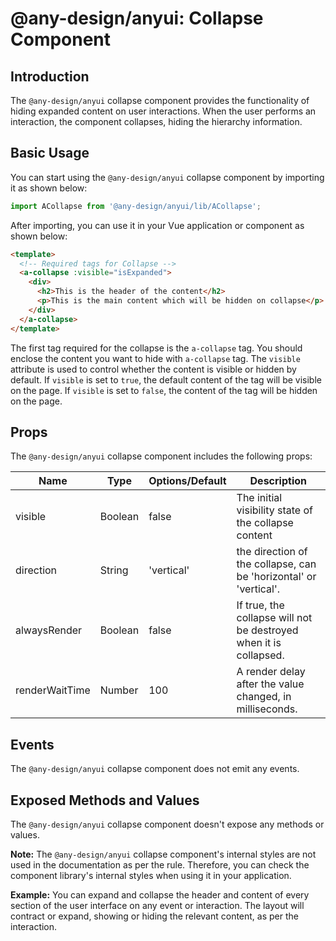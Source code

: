 # @any-design/anyui: Collapse Component

## Introduction

The `@any-design/anyui` collapse component provides the functionality of hiding expanded content on user interactions. When the user performs an interaction, the component collapses, hiding the hierarchy information. 

## Basic Usage

You can start using the `@any-design/anyui` collapse component by importing it as shown below:

```javascript
import ACollapse from '@any-design/anyui/lib/ACollapse';
```
After importing, you can use it in your Vue application or component as shown below:
```html
<template>
  <!-- Required tags for Collapse -->
  <a-collapse :visible="isExpanded">
    <div>
      <h2>This is the header of the content</h2>
      <p>This is the main content which will be hidden on collapse</p>
    </div>
  </a-collapse>
</template>
```
The first tag required for the collapse is the `a-collapse` tag. You should enclose the content you want to hide with `a-collapse` tag. The `visible` attribute is used to control whether the content is visible or hidden by default. If `visible` is set to `true`, the default content of the tag will be visible on the page. If `visible` is set to `false`, the content of the tag will be hidden on the page.

## Props

The `@any-design/anyui` collapse component includes the following props:

| Name  | Type     | Options/Default | Description                                         |
|-------|----------|-----------------|-----------------------------------------------------|
| visible  | Boolean | false           | The initial visibility state of the collapse content|
| direction | String | 'vertical'      | the direction of the collapse, can be 'horizontal' or 'vertical'. |
| alwaysRender | Boolean | false           | If true, the collapse will not be destroyed when it is collapsed.   |
| renderWaitTime | Number | 100 | A render delay after the value changed, in milliseconds. |

## Events

The `@any-design/anyui` collapse component does not emit any events.

## Exposed Methods and Values

The `@any-design/anyui` collapse component doesn't expose any methods or values. 

**Note:**
The `@any-design/anyui` collapse component's internal styles are not used in the documentation as per the rule. Therefore, you can check the component library's internal styles when using it in your application.

**Example:** You can expand and collapse the header and content of every section of the user interface on any event or interaction. The layout will contract or expand, showing or hiding the relevant content, as per the interaction.